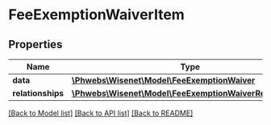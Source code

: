 # FeeExemptionWaiverItem

## Properties
Name | Type | Description | Notes
------------ | ------------- | ------------- | -------------
**data** | [**\Phwebs\Wisenet\Model\FeeExemptionWaiver**](FeeExemptionWaiver.md) |  | [optional] 
**relationships** | [**\Phwebs\Wisenet\Model\FeeExemptionWaiverRelationships**](FeeExemptionWaiverRelationships.md) |  | [optional] 

[[Back to Model list]](../../README.md#documentation-for-models) [[Back to API list]](../../README.md#documentation-for-api-endpoints) [[Back to README]](../../README.md)

